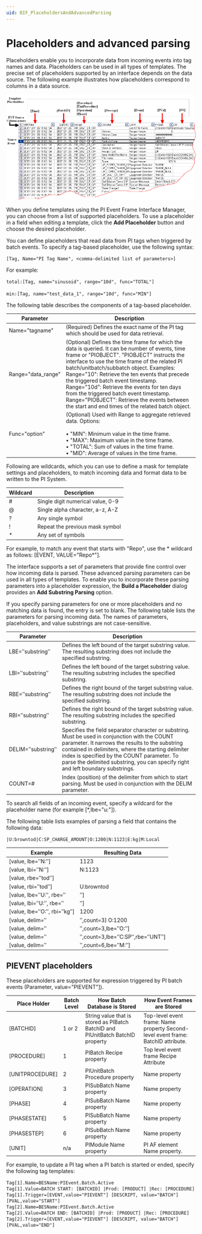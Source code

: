 ```yaml
---
uid: BIF_PlaceholdersAndAdvancedParsing
---
```


# Placeholders and advanced parsing

Placeholders enable you to incorporate data from incoming events into tag names and data. Placeholders can be used in all types of templates. The precise set of placeholders supported by an interface depends on the data source. The following example illustrates how placeholders correspond to columns in a data source.

![Placeholders and advanced parsing](../../images/placeholders-and-advanced-parsing.png)

When you define templates using the PI Event Frame Interface Manager, you can choose from a list of supported placeholders. To use a placeholder in a field when editing a template, click the **Add Placeholder** button and choose the desired placeholder.

You can define placeholders that read data from PI tags when triggered by batch events. To specify a tag-based placeholder, use the following syntax:

```text
[Tag, Name="PI Tag Name", <comma-delimited list of parameters>]
```

For example:

```text
total:[Tag, name="sinusoid", range="10d", func="TOTAL"]

min:[Tag, name="test_data_1", range="10d", func="MIN"]
```

The following table describes the components of a tag-based placeholder.

| Parameter | Description |
| --------- | ----------- |
| Name="tagname" | (Required) Defines the exact name of the PI tag which should be used for data retrieval. |
| Range="data_range" | (Optional) Defines the time frame for which the data is queried. It can be number of events, time frame or "PIOBJECT". "PIOBJECT" instructs the interface to use the time frame of the related PI batch/unitbatch/subbatch object. Examples: Range="10": Retrieve the ten events that precede the triggered batch event timestamp. Range="10d": Retrieve the events for ten days from the triggered batch event timestamp. Range="PIOBJECT": Retrieve the events between the start and end times of the related batch object.
| Func="option" | (Optional) Used with Range to aggregate retrieved data. Options:<br><br>&bull; "MIN": Minimum value in the time frame.<br>&bull; "MAX": Maximum value in the time frame.<br>&bull; "TOTAL": Sum of values in the time frame.<br>&bull; "MID": Average of values in the time frame. |

Following are wildcards, which you can use to define a mask for template settings and placeholders, to match incoming data and format data to be written to the PI System. 

| Wildcard | Description |
| -------- | ----------- |
| # | Single digit numerical value, 0-9 |
| @ | Single alpha character, a-z, A-Z |
| ? | Any single symbol |
| ! | Repeat the previous mask symbol |
| * | Any set of symbols |

For example, to match any event that starts with "Repo", use the * wildcard as follows: [EVENT, VALUE="Repo*"]. 

The interface supports a set of parameters that provide fine control over how incoming data is parsed. These advanced parsing parameters can be used in all types of templates. To enable you to incorporate these parsing parameters into a placeholder expression, the **Build a Placeholder** dialog provides an **Add Substring Parsing** option.

If you specify parsing parameters for one or more placeholders and no matching data is found, the entry is set to blank. The following table lists the parameters for parsing incoming data. The names of parameters, placeholders, and value substrings are not case-sensitive.

| Parameter | Description |
| --------- | ----------- |
| LBE=ʺsubstringʺ | Defines the left bound of the target substring value. The resulting substring does not include the specified substring. |
| LBI=ʺsubstringʺ |Defines the left bound of the target substring value. The resulting substring includes the specified substring. |
| RBE=ʺsubstringʺ | Defines the right bound of the target substring value. The resulting substring does not include the specified substring. |
| RBI=ʺsubstringʺ | Defines the right bound of the target substring value. The resulting substring includes the specified substring. |
| DELIM=ʺsubstringʺ | Specifies the field separator character or substring. Must be used in conjunction with the COUNT parameter. It narrows the results to the substring contained in delimiters, where the starting delimiter index is specified by the COUNT parameter. To parse the delimited substring, you can specify right and left boundary substrings. |
| COUNT=# | Index (position) of the delimiter from which to start parsing. Must be used in conjunction with the DELIM parameter. |

To search all fields of an incoming event, specify a wildcard for the placeholder name (for example [*,lbe="u:"]).

The following table lists examples of parsing a field that contains the following data:

```text
|U:browntod|C:SP_CHARGE_AMOUNT|O:1200|N:1123|E:kg|M:Local
```

| Example | Resulting Data |
| ------- | -------------- |
| [value, lbe=ʺN:ʺ] | 1123|E:kg|M:Local |
| [value, lbi=ʺN:ʺ] | N:1123|E:kg|M:Local
| [value, rbe=ʺtodʺ] | |U:brown |
| [value, rbi=ʺtodʺ] | U:browntod |
| [value, lbe=ʺU:ʺ, rbe=ʺ|ʺ] | Browntod |
| [value, lbi=ʺU:ʺ, rbe=ʺ|ʺ] | U:browntod |
| [value, lbe=ʺO:ʺ, rbi=ʺkgʺ] | 1200|N:1123|E:kg |
| [value, delim=ʺ|ʺ,count=3] O:1200 |
| [value, delim=ʺ|ʺ,count=3,lbe=ʺO:ʺ] | 1200 |
| [value, delim=ʺ|ʺ,count=3,lbe=ʺC:SPʺ,rbe=ʺUNTʺ] | _CHARGE_AMO |
| [value, delim=ʺ|ʺ,count=6,lbe=ʺM:ʺ] | Local |

## PIEVENT placeholders

These placeholders are supported for expression triggered by PI batch events (Parameter, value="PIEVENT"]).

| Place Holder | Batch Level | How Batch Database is Stored | How Event Frames are Stored |
|--|--|--|--|
| [BATCHID] | 1 or 2 | String value that is stored as PIBatch BatchID and PIUnitBatch BatchID property | Top-level event frame: Name property Second-level event frame: BatchID attribute. |
| [PROCEDURE] | 1 | PIBatch Recipe property | Top level event frame Recipe Attribute |
| [UNITPROCEDURE] | 2 | PIUnitBatch Procedure property | Name property |
| [OPERATION] | 3 | PISubBatch Name property | Name property |
| [PHASE] | 4 | PISubBatch Name property | Name property |
| [PHASESTATE] | 5 | PISubBatch Name property | Name property |
| [PHASESTEP] | 6 | PISubBatch Name property | Name property |
| [UNIT] | n/a | PIModule Name property | PI AF element Name property. |

For example, to update a PI tag when a PI batch is started or ended, specify the following tag templates:

```text
Tag[1].Name=BESName:PIEvent.Batch.Active 
Tag[1].Value=BATCH START: [BATCHID] |Prod: [PRODUCT] |Rec: [PROCEDURE] 
Tag[1].Trigger=[EVENT,value="PIEVENT"] [DESCRIPT, value="BATCH"] 
[PVAL,value="START"] 
Tag[2].Name=BESName:PIEvent.Batch.Active 
Tag[2].Value=BATCH END: [BATCHID] |Prod: [PRODUCT] |Rec: [PROCEDURE] 
Tag[2].Trigger=[EVENT,value="PIEVENT"] [DESCRIPT, value="BATCH"] 
[PVAL,value="END"]
```
